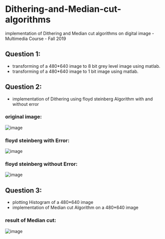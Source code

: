 # Dithering-and-Median-cut-algorithms
implementation of Dithering and Median cut algorithms on digital image - Multimedia Course -  Fall 2019

## Question 1:  
* transforming of a 480*640 image to 8 bit grey level image using matlab.
* transforming of a 480*640 image to 1 bit image  using matlab.  
   
## Question 2:  
* implementation of Dithering using floyd steinberg Algorithm with and without error  

### original image:  

![image](https://user-images.githubusercontent.com/44861408/135315780-d3fcbc0d-ed47-44ef-8d25-fe68af67d242.png)


### floyd steinberg with Error:  

![image](https://user-images.githubusercontent.com/44861408/135315173-39672dc9-ffa1-44a9-a0c8-4826563c512b.png)  
  
### floyd steinberg without Error:  

![image](https://user-images.githubusercontent.com/44861408/135315656-0db0f2cc-872d-4a66-a3be-9d9ca1d16e9b.png)



   
## Question 3:  
* plotting Histogram of a 480*640 image
* implementation of Median cut Algorithm on a 480*640 image

### result of Median cut:  

![image](https://user-images.githubusercontent.com/44861408/135314987-b05cd66e-e55b-4f38-a5c7-82bad2333886.png)
